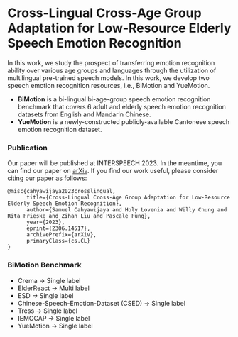 # Cross-Lingual Cross-Age Group Adaptation for Low-Resource Elderly Speech Emotion Recognition
In this work, we study the prospect of transferring emotion recognition ability over various age groups and languages through the utilization of multilingual pre-trained speech models. In this work, we develop two speech emotion recognition resources, i.e., BiMotion and YueMotion. 
- **BiMotion** is a bi-lingual bi-age-group speech emotion recognition benchmark that covers 6 adult and elderly speech emotion recognition datasets from English and Mandarin Chinese.
- **YueMotion** is a newly-constructed publicly-available Cantonese speech emotion recognition dataset.

### Publication
Our paper will be published at INTERSPEECH 2023. In the meantime, you can find our paper on [arXiv](https://arxiv.org/abs/2306.14517).
If you find our work useful, please consider citing our paper as follows:

```
@misc{cahyawijaya2023crosslingual,
      title={Cross-Lingual Cross-Age Group Adaptation for Low-Resource Elderly Speech Emotion Recognition}, 
      author={Samuel Cahyawijaya and Holy Lovenia and Willy Chung and Rita Frieske and Zihan Liu and Pascale Fung},
      year={2023},
      eprint={2306.14517},
      archivePrefix={arXiv},
      primaryClass={cs.CL}
}
```

### BiMotion Benchmark
- Crema -> Single label
- ElderReact -> Multi label
- ESD -> Single label
- Chinese-Speech-Emotion-Dataset (CSED) -> Single label
- Tress -> Single label
- IEMOCAP -> Single label
- YueMotion -> Single label
